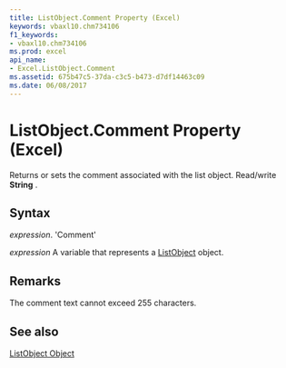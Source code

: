 ```yaml
---
title: ListObject.Comment Property (Excel)
keywords: vbaxl10.chm734106
f1_keywords:
- vbaxl10.chm734106
ms.prod: excel
api_name:
- Excel.ListObject.Comment
ms.assetid: 675b47c5-37da-c3c5-b473-d7df14463c09
ms.date: 06/08/2017
---
```



# ListObject.Comment Property (Excel)

Returns or sets the comment associated with the list object. Read/write  **String** .


## Syntax

 _expression_. 'Comment'

 _expression_ A variable that represents a [ListObject](./Excel.ListObject.md) object.


## Remarks

The comment text cannot exceed 255 characters.


## See also


[ListObject Object](Excel.ListObject.md)

